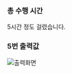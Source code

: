 ### 총 수행 시간
5시간 정도 걸렸습니다.

### 5번 출력값
![출력화면](https://user-images.githubusercontent.com/60211340/116217510-acb50c00-a784-11eb-95c5-e1d11a0c769d.PNG)

